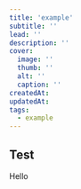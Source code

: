 ```yaml
---
title: 'example'
subtitle: ''
lead: ''
description: ''
cover:
  image: ''
  thumb: ''
  alt: ''
  caption: ''
createdAt:
updatedAt:
tags:
  - example
---
```


## Test

Hello
